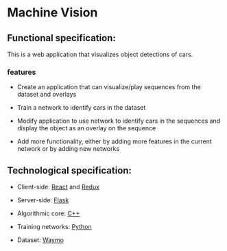 # Machine Vision

## Functional specification:

This is a web application that visualizes object detections of cars. 

###  features

* Create an application that can visualize/play sequences from the dataset and overlays

* Train a network to identify cars in the dataset

* Modify application to use network to identify cars in the sequences and display the object as an overlay on the sequence

* Add more functionality, either by adding more features in the current network or by adding new networks



## Technological specification:

* Client-side: [React](https://reactjs.org/) and [Redux](https://redux.js.org/)

* Server-side: [Flask](http://flask.pocoo.org/)

* Algorithmic core: [C++](http://www.cplusplus.org/)

* Training networks: [Python](https://www.python.org/)

* Dataset: [Waymo](https://waymo.com/open/data/)

